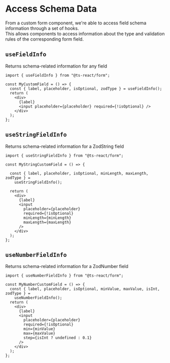 # Access Schema Data

From a custom form component, we're able to access field schema information through a set of hooks.<br/>
This allows components to access information about the type and validation rules of the corresponding form field.


## `useFieldInfo`

Returns schema-related information for any field

```tsx
import { useFieldInfo } from "@ts-react/form";

const MyCustomField = () => {
  const { label, placeholder, isOptional, zodType } = useFieldInfo();
  return (
    <div>
      {label}
      <input placeholder={placeholder} required={!isOptional} />
    </div>
  );
};
```


## `useStringFieldInfo` 

Returns schema-related information for a ZodString field


```tsx
import { useStringFieldInfo } from "@ts-react/form";

const MyStringCustomField = () => {
    
  const { label, placeholder, isOptional, minLength, maxLength, zodType } =
    useStringFieldInfo();

  return (
    <div>
      {label}
      <input
        placeholder={placeholder}
        required={!isOptional}
        minLength={minLength}
        maxLength={maxLength}
      />
    </div>
  );
};
```

## `useNumberFieldInfo` 

Returns schema-related information for a ZodNumber field

```tsx
import { useNumberFieldInfo } from "@ts-react/form";

const MyNumberCustomField = () => {
  const { label, placeholder, isOptional, minValue, maxValue, isInt, zodType } =
    useNumberFieldInfo();
  return (
    <div>
      {label}
      <input
        placeholder={placeholder}
        required={!isOptional}
        min={minValue}
        max={maxValue}
        step={isInt ? undefined : 0.1}
      />
    </div>
  );
};
```
